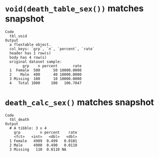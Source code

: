 # `void(death_table_sex())` matches snapshot

    Code
      tbl_void
    Output
      a flextable object.
      col_keys: `grp`, `n`, `percent`, `rate` 
      header has 1 row(s) 
      body has 4 row(s) 
      original dataset sample: 
            grp    n percent       rate
      1  Female  500      50 10000.0000
      2    Male  400      40 10000.0000
      3 Missing  100      10 10000.0000
      4   Total 1000     100   106.7047

# `death_calc_sex()` matches snapshot

    Code
      tbl_death
    Output
      # A tibble: 3 x 4
        grp         n percent    rate
        <fct>   <int>   <dbl>   <dbl>
      1 Female   4989  0.499   0.0101
      2 Male     4900  0.490   0.0110
      3 Missing   110  0.0110 NA     

